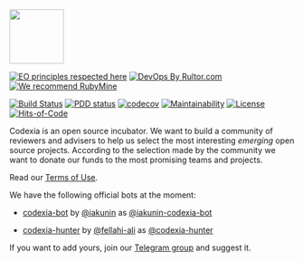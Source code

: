 <img src="http://www.codexia.org/logo.svg" height="96px"/>

[![EO principles respected here](https://www.elegantobjects.org/badge.svg)](https://www.elegantobjects.org)
[![DevOps By Rultor.com](http://www.rultor.com/b/yegor256/codexia)](http://www.rultor.com/p/yegor256/codexia)
[![We recommend RubyMine](https://www.elegantobjects.org/rubymine.svg)](https://www.jetbrains.com/ruby/)

[![Build Status](https://travis-ci.org/yegor256/codexia.svg?branch=master)](https://travis-ci.org/yegor256/codexia)
[![PDD status](http://www.0pdd.com/svg?name=yegor256/codexia)](http://www.0pdd.com/p?name=yegor256/codexia)
[![codecov](https://codecov.io/gh/yegor256/codexia/branch/master/graph/badge.svg)](https://codecov.io/gh/yegor256/codexia)
[![Maintainability](https://api.codeclimate.com/v1/badges/b84839a6064ac08ba41c/maintainability)](https://codeclimate.com/github/yegor256/codexia/maintainability)
[![License](https://img.shields.io/badge/license-MIT-green.svg)](https://github.com/yegor256/takes/codexia/master/LICENSE.txt)
[![Hits-of-Code](https://hitsofcode.com/github/yegor256/codexia)](https://hitsofcode.com/view/github/yegor256/codexia)

Codexia is an open source incubator. We want to build
a community of reviewers and advisers to help us select the most
interesting _emerging_ open source projects. According to
the selection made by the community we want to donate
our funds to the most promising teams and projects.

Read our [Terms of Use](https://www.codexia.org/terms).

We have the following official bots at the moment:

  * [codexia-bot](https://github.com/iakunin/codexia-bot)
    by [@iakunin](https://github.com/iakunin)
    as [@iakunin-codexia-bot](https://github.com/iakunin-codexia-bot)

  * [codexia-hunter](https://github.com/iakunin/codexia-hunter)
    by [@fellahi-ali](https://github.com/fellahi-ali)
    as [@codexia-hunter](https://github.com/codexia-hunter)

If you want to add yours, join our
[Telegram group](https://t.me/cdxia) and suggest it.
